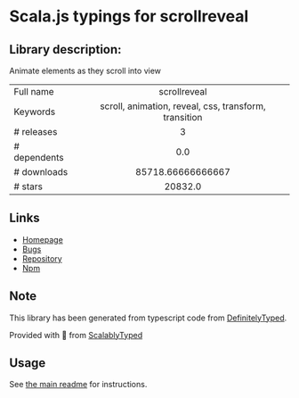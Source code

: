 
# Scala.js typings for scrollreveal


## Library description:
Animate elements as they scroll into view

|                    |                 |
| ------------------ | :-------------: |
| Full name          | scrollreveal |
| Keywords           | scroll, animation, reveal, css, transform, transition |
| # releases         | 3 |
| # dependents       | 0.0 |
| # downloads        | 85718.66666666667 |
| # stars            | 20832.0 |

## Links
- [Homepage](https://scrollrevealjs.org)
- [Bugs](https://github.com/jlmakes/scrollreveal/issues)
- [Repository](https://github.com/jlmakes/scrollreveal)
- [Npm](https://www.npmjs.com/package/scrollreveal)
    


## Note
This library has been generated from typescript code from [DefinitelyTyped](https://definitelytyped.org).

Provided with :purple_heart: from [ScalablyTyped](https://github.com/oyvindberg/ScalablyTyped)

## Usage
See [the main readme](../../readme.md) for instructions.


